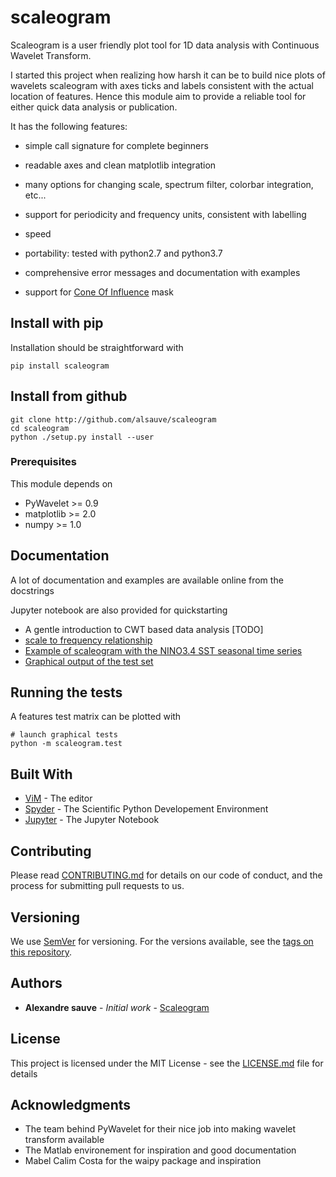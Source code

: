 # scaleogram

Scaleogram is a user friendly plot tool for 1D data analysis with Continuous Wavelet Transform. 

I started this project when realizing how harsh it can be to build nice plots
of wavelets scaleogram with axes ticks and labels consistent with the actual location of features.
Hence this module aim to provide a reliable tool for either quick data analysis or publication.

It has the following features:

* simple call signature for complete beginners

* readable axes and clean matplotlib integration

* many options for changing scale, spectrum filter, colorbar integration, etc...

* support for periodicity and frequency units, consistent with labelling

* speed

* portability: tested with python2.7 and python3.7

* comprehensive error messages and documentation with examples

* support for [Cone Of Influence]() mask


## Install with pip

Installation should be straightforward with

```
pip install scaleogram
```

## Install from github

```
git clone http://github.com/alsauve/scaleogram
cd scaleogram
python ./setup.py install --user
```

### Prerequisites

This module depends on

* PyWavelet >= 0.9
* matplotlib >= 2.0
* numpy >= 1.0

## Documentation

A lot of documentation and examples are available online from the docstrings

Jupyter notebook are also provided for quickstarting

* A gentle introduction to CWT based data analysis [TODO]
* [scale to frequency relationship](https://github.com/alsauve/scaleogram/blob/master/doc/scale-to-frequency.ipynb)
* [Example of scaleogram with the NINO3.4 SST seasonal time series](https://github.com/alsauve/scaleogram/blob/master/doc/El-Nino-Dataset.ipynb)
* [Graphical output of the test set](https://github.com/alsauve/scaleogram/blob/master/doc/tests.ipynb)


## Running the tests

A features test matrix can be plotted with

```
# launch graphical tests
python -m scaleogram.test
```

## Built With

* [ViM](https://www.vim.org/) - The editor
* [Spyder](https://www.spyder-ide.org/) - The Scientific Python Developement Environment
* [Jupyter](https://jupyter.org/) - The Jupyter Notebook

## Contributing

Please read [CONTRIBUTING.md](https://gist.github.com/PurpleBooth/b24679402957c63ec426) for details on our code of conduct, and the process for submitting pull requests to us.

## Versioning

We use [SemVer](http://semver.org/) for versioning. For the versions available, see the [tags on this repository](https://github.com/alsauve/scaleogram/tags). 

## Authors

* **Alexandre sauve** - *Initial work* - [Scaleogram](https://github.com/alsauve/scaleogram)

## License

This project is licensed under the MIT License - see the [LICENSE.md](LICENSE.md) file for details

## Acknowledgments

* The team behind PyWavelet for their nice job into making wavelet transform available
* The Matlab environement for inspiration and good documentation
* Mabel Calim Costa for the waipy package and inspiration



